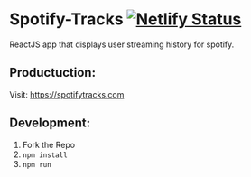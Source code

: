 # Spotify-Tracks [![Netlify Status](https://api.netlify.com/api/v1/badges/82becf2a-9148-45d8-94c2-b333eeb765b0/deploy-status)](https://app.netlify.com/sites/spotifytracks/deploys)

ReactJS app that displays user streaming history for spotify.

## Productuction:
Visit: https://spotifytracks.com

## Development:
1. Fork the Repo
2. `npm install`
3. `npm run`
